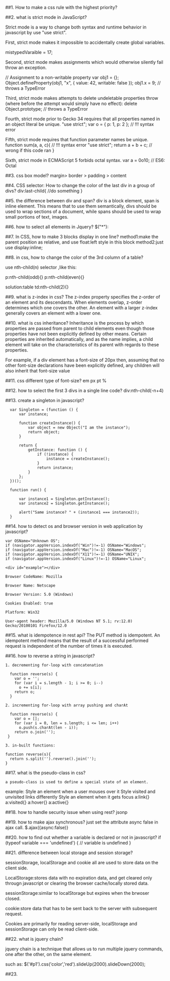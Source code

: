 ##1. How to make a css rule with the highest priority?

##2. what is strict mode in JavaScript?

Strict mode is a way to change both syntax and runtime behavior in javascript by use "use strict".

First, strict mode makes it impossible to accidentally create global variables.

mistypedVaraible = 17;

Second, strict mode makes assignments which would otherwise silently fail throw an exception.

// Assignment to a non-writable property
var obj1 = {};
Object.defineProperty(obj1, "x", { value: 42, writable: false });
obj1.x = 9; // throws a TypeError

Third, strict mode makes attempts to delete undeletable properties throw (where before the attempt would simply have no effect):
delete Object.prototype; // throws a TypeError

Fourth, strict mode prior to Gecko 34 requires that all properties named in an object literal be unique.
"use strict";
var o = { p: 1, p: 2 }; // !!! syntax error

Fifth, strict mode requires that function parameter names be unique.
function sum(a, a, c){ // !!! syntax error
  "use strict";
  return a + b + c; // wrong if this code ran
}

Sixth, strict mode in ECMAScript 5 forbids octal syntax.
var a = 0o10; // ES6: Octal

##3. css box model?
margin> border > padding > content

##4. CSS selector: How to change the color of the last div in a group of divs?
div:last-child{
  //do something
}

##5. the difference between div and span?
div is a block element, span is inline element.
This means that to use them semantically, divs should be used to wrap sections of a document, while spans should be
used to wrap small portions of text, images.

##6. how to select all elements in Jquery?
$("*"):

##7. In CSS, how to make 3 blocks display in one line?
method1:make the parent position as relative, and use float:left style in this block
method2:just use display:inline;

##8. in css, how to change the color of the 3rd column of a table?

use  nth-child(n) selector ,like this:

p:nth-child(odd){} p:nth-child(even){}  

solution:table td:nth-child(2){}

##9. what is z-index in css?
The z-index property specifies the z-order of an element and its descendants. When elements overlap, z-order determines 
which one covers the other. An element with a larger z-index generally covers an element with a lower one.

##10. what is css inheritance?
Inheritance is the process by which properties are passed from parent to child elements even though those properties
have not been explicitly defined by other means. Certain properties are inherited automatically, and as the name implies, 
a child element will take on the characteristics of its parent with regards to these properties.

For example, if a div element has a font-size of 20px then, assuming that no other font-size declarations have been
explicitly defined, any children will also inherit that font-size value


##11. css different type of font-size?
em
px
pt
%

##12. how to select the first 3 divs in a single line code?
div:nth-child(-n+4)


##13. create a singleton in javascript?

      var Singleton = (function () {
          var instance;
       
          function createInstance() {
              var object = new Object("I am the instance");
              return object;
          }
       
          return {
              getInstance: function () {
                  if (!instance) {
                      instance = createInstance();
                  }
                  return instance;
              }
          };
      })();
       
      function run() {
       
          var instance1 = Singleton.getInstance();
          var instance2 = Singleton.getInstance();
       
          alert("Same instance? " + (instance1 === instance2));  
      }
      
##14. how to detect os and browser version in web application by javascript?
  
    var OSName="Unknown OS";
    if (navigator.appVersion.indexOf("Win")!=-1) OSName="Windows";
    if (navigator.appVersion.indexOf("Mac")!=-1) OSName="MacOS";
    if (navigator.appVersion.indexOf("X11")!=-1) OSName="UNIX";
    if (navigator.appVersion.indexOf("Linux")!=-1) OSName="Linux";
    
    <div id="example"></div>

  <script type="text/javascript">

      txt = "<p>Browser CodeName: " + navigator.appCodeName + "</p>";
      txt+= "<p>Browser Name: " + navigator.appName + "</p>";
      txt+= "<p>Browser Version: " + navigator.appVersion + "</p>";
      txt+= "<p>Cookies Enabled: " + navigator.cookieEnabled + "</p>";
      txt+= "<p>Platform: " + navigator.platform + "</p>";
      txt+= "<p>User-agent header: " + navigator.userAgent + "</p>";
      
      document.getElementById("example").innerHTML=txt;
    
    </script>
    
    Browser CodeName: Mozilla
    
    Browser Name: Netscape
    
    Browser Version: 5.0 (Windows)
    
    Cookies Enabled: true
    
    Platform: Win32
    
    User-agent header: Mozilla/5.0 (Windows NT 5.1; rv:12.0) Gecko/20100101 Firefox/12.0
    
##15. what is idempotence in rest api?
    The PUT method is idempotent. An idempotent method means that the result of a successful performed request
    is independent of the number of times it is executed.
    
 ##16. how to reverse a string in javascript?
    
    1. decrementing for-loop with concatenation
    
      function reverse(s) {
        var o = '';
        for (var i = s.length - 1; i >= 0; i--)
          o += s[i];
        return o;
      }
  
    2. incrementing for-loop with array pushing and charAt
    
      function reverse(s) {
        var o = [];
        for (var i = 0, len = s.length; i <= len; i++)
          o.push(s.charAt(len - i));
        return o.join('');
     }
     
    3. in-built functions:
    
    function reverse(s){
      return s.split('').reverse().join('');
    }
    
##17. what is the pseudo-class in css?
    
    a pseudo-class is used to define a special state of an element.
    
example:
Style an element when a user mouses over it
Style visited and unvisited links differently
Style an element when it gets focus
a:link{}  a:visited{}  a:hover{} a:active{}

##18. how to handle security issue when using rest?
jsonp

##19. how to make ajax synchronous?
just set the attribute async false in ajax call.
$.ajax({async:false)}

##20. how to find out whether a variable is declared or not in javascript?
if (typeof variable === 'undefined') {
    // variable is undefined
}

##21. difference between local storage and session storage?

sessionStorage, localStorage and cookie all are used to store data on the client side.

LocalStorage:stores data with no expiration data, and get cleared only througn javascript or clearing the browser cache/locally 
stored data.

sessionStorage:similar to localStorage but expires when the brwoser closed.

cookie:store data that has to be sent back to the server with subsequent request.

Cookies are primarily for reading server-side, localStorage and sessionStorage can only be read client-side.

##22. what is jquery chain?

jquery chain is a technique that allows us to run multiple jquery commands, one after the other, on the same element.

such as: $('#p1').css('color','red').slideUp(2000).slideDown(2000);

##23. 
  

